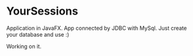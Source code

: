 # YourSessions
Application in JavaFX.
App connected by JDBC with MySql.
Just create your database and use :)

Working on it.
